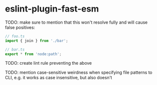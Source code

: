 # eslint-plugin-fast-esm

TODO: make sure to mention that this won't resolve fully and will cause false positives:

```ts
// foo.ts
import { join } from './bar';

// bar.ts
export * from 'node:path';
```

TODO: create lint rule preventing the above

TODO: mention case-sensitive weirdness when specifying file patterns to CLI, e.g. it works as case insensitive, but also doesn't
